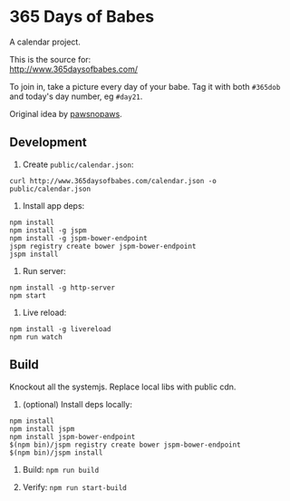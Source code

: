 # 365 Days of Babes

A calendar project.

This is the source for:  
http://www.365daysofbabes.com/

To join in, take a picture every day of your babe. Tag it with both
`#365dob` and today's day number, eg `#day21`.

Original idea by [pawsnopaws](https://www.instagram.com/pawsnopaws/).


## Development

1. Create `public/calendar.json`:
  ```
  curl http://www.365daysofbabes.com/calendar.json -o public/calendar.json
  ```

1. Install app deps:
  ```
  npm install
  npm install -g jspm
  npm install -g jspm-bower-endpoint
  jspm registry create bower jspm-bower-endpoint
  jspm install
  ```


1. Run server:
  ```
  npm install -g http-server
  npm start
  ```

1. Live reload:
  ```
  npm install -g livereload
  npm run watch
  ```

## Build

Knockout all the systemjs. Replace local libs with public cdn.

1. (optional) Install deps locally:
  ```
  npm install
  npm install jspm
  npm install jspm-bower-endpoint
  $(npm bin)/jspm registry create bower jspm-bower-endpoint
  $(npm bin)/jspm install
  ```

1. Build: `npm run build`

1. Verify: `npm run start-build`
